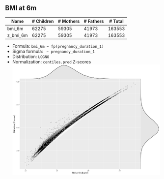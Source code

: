## BMI at 6m

| Name | # Children | # Mothers | # Fathers | # Total |
| ---- | ---------- | --------- | --------- | ------- |
| bmi_6m | 62275 | 59305 | 41973 | 163553 |
| z_bmi_6m | 62275 | 59305 | 41973 | 163553 |

- Formula: `bmi_6m ~ fp(pregnancy_duration_1)`
- Sigma formula: ` ~ pregnancy_duration_1`
- Distribution: `LOGNO`
- Normalization: `centiles.pred` Z-scores
![](plots/z_bmi_6m_vs_bmi_6m_child.png)


